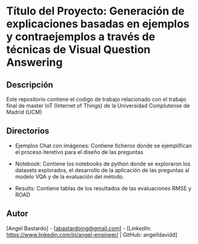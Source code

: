 
# Título del Proyecto: Generación de explicaciones basadas en ejemplos y contraejemplos a través de técnicas de Visual Question Answering


## Descripción

Este repositorio contiene el codigo de trabajo relacionado con el trabajo final de master IoT (Internet of Things) de la Universidad Complutense de Madrid (UCM)

## Directorios

- Ejemplos Chat con imágenes:
Contiene ficheros donde se ejemplifican el proceso iteretivo para el diseño de las preguntas

- Notebook:
Contiene los notebooks de python donde se exploraron los datasets explorados, el desarrollo de la aplicación de las preguntas al modelo VQA y de la evaluación del método.

- Results:
Contiene tablas de los resultados de las evaluaciones RMSE y ROAD


## Autor

[Angel Bastardo] - [abastardoing@gmail.com] - [LinkedIn: https://www.linkedin.com/in/angel-engineer/ | GitHub: angelldavidd]
